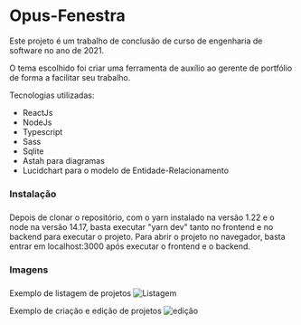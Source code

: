 # Opus-Fenestra

Este projeto é um trabalho de conclusão de curso de engenharia de software no ano de 2021.

O tema escolhido foi criar uma ferramenta de auxílio ao gerente de portfólio de forma a facilitar seu trabalho.

Tecnologias utilizadas:

- ReactJs
- NodeJs
- Typescript
- Sass
- Sqlite
- Astah para diagramas
- Lucidchart para o modelo de Entidade-Relacionamento

### Instalação <h3>
  
  Depois de clonar o repositório, com o yarn instalado na versão 1.22 e o node na versão 14.17, basta executar "yarn dev" tanto no frontend e no backend para executar o projeto.
  Para abrir o projeto no navegador, basta entrar em localhost:3000 após executar o frontend e o backend.

### Imagens <h3>
  Exemplo de listagem de projetos
![Listagem](https://user-images.githubusercontent.com/20386403/122325707-70d73100-cf01-11eb-8ee4-8634fd271f11.png)
  
  Exemplo de criação e edição de projetos
![edição](https://user-images.githubusercontent.com/20386403/122325700-6f0d6d80-cf01-11eb-9bed-220c6a4a10f7.png)

